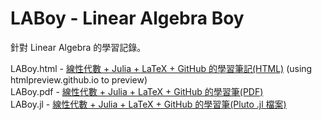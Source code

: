 # LABoy - Linear Algebra Boy

針對 Linear Algebra 的學習記錄。

LABoy.html - [線性代數 + Julia + LaTeX + GitHub 的學習筆記(HTML)](https://htmlpreview.github.io/?https://github.com/ysaereve/LABoy/blob/master/LABoy.html) (using htmlpreview.github.io to preview)  
LABoy.pdf - [線性代數 + Julia + LaTeX + GitHub 的學習筆(PDF)](https://github.com/ysaereve/LABoy/blob/master/LABoy.pdf)  
LABoy.jl - [線性代數 + Julia + LaTeX + GitHub 的學習筆(Pluto .jl 檔案)](https://github.com/ysaereve/LABoy/blob/master/LABoy.jl)

